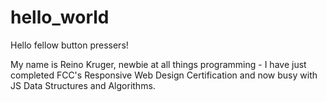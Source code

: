 # hello_world
Hello fellow button pressers! 

My name is Reino Kruger, newbie at all things programming - I have just completed FCC's Responsive Web Design Certification and now busy with JS Data Structures and Algorithms. 

